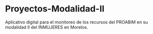 # Proyectos-Modalidad-II
Aplicativo digital para el monitoreo de los recursos del PROABIM en su modalidad II del INMUJERES en Morelos.
